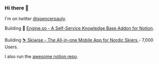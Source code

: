 ### Hi there 👋

I'm on twitter [@spencerpauly](https://twitter.com/SpencerPauly).

Building 🚂  [Engine.so - A Self-Service Knowledge Base Addon for Notion](https://engine.so).

Building [⛷️   Skiwise - The All-in-one Mobile App for Nordic Skiers ](https://skiwise-app.com) - 7,000 Users.

I also run the [awesome notion repo](https://github.com/spencerpauly/awesome-notion).

<!--
**spencerpauly/spencerpauly** is a ✨ _special_ ✨ repository because its `README.md` (this file) appears on your GitHub profile.

Here are some ideas to get you started:

- 🔭 I’m currently working on ...
- 🌱 I’m currently learning ...
- 👯 I’m looking to collaborate on ...
- 🤔 I’m looking for help with ...
- 💬 Ask me about ...
- 📫 How to reach me: ...
- 😄 Pronouns: ...
- ⚡ Fun fact: ...
-->
